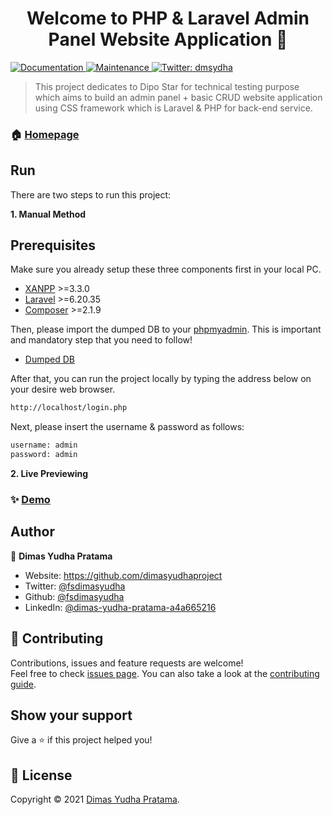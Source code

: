 <h1 align="center">Welcome to PHP & Laravel Admin Panel Website Application 👋</h1>
<p>
  <a href="https://github.com/dimasyudhaproject/dimasyudha/blob/master/README.md" target="_blank">
    <img alt="Documentation" src="https://img.shields.io/badge/documentation-yes-brightgreen.svg" />
  </a>
  <a href="https://github.com/kefranabg/readme-md-generator/graphs/commit-activity" target="_blank">
    <img alt="Maintenance" src="https://img.shields.io/badge/Maintained%3F-yes-green.svg" />
  </a>
  <a href="https://twitter.com/dmsydha" target="_blank">
    <img alt="Twitter: dmsydha" src="https://img.shields.io/twitter/follow/fsdimasyudha.svg?style=social" />
  </a>
</p>

> This project dedicates to Dipo Star for technical testing purpose which aims to build an admin panel + basic CRUD website application using CSS framework which is Laravel & PHP for back-end service.

### 🏠 [Homepage](https://github.com/fsdimasyudha)

## Run

There are two steps to run this project:

**1. Manual Method**

## Prerequisites

Make sure you already setup these three components first in your local PC.
- [XANPP](https://www.apachefriends.org/download.html) >=3.3.0
- [Laravel](https://laravel.com/docs/4.2/installation) >=6.20.35
- [Composer](https://getcomposer.org/download/) >=2.1.9

Then, please import the dumped DB to your [phpmyadmin](http://localhost/phpmyadmin). This is important and mandatory step that you need to follow!
- [Dumped DB](https://drive.google.com/file/d/14KtsT7IOudqciUGQJm1ufo7VxbUueUPs/view?usp=sharing)

After that, you can run the project locally by typing the address below on your desire web browser.

```sh
http://localhost/login.php
```

Next, please insert the username & password as follows:

```sh
username: admin
password: admin
```

**2. Live Previewing**

### ✨ [Demo](https://dimasyudha-dipo.herokuapp.com/login.php)


## Author

👤 **Dimas Yudha Pratama**

* Website: https://github.com/dimasyudhaproject
* Twitter: [@fsdimasyudha](https://twitter.com/fsdimasyudha)
* Github: [@fsdimasyudha](https://github.com/fsdimasyudha)
* LinkedIn: [@dimas-yudha-pratama-a4a665216](https://linkedin.com/in/dimas-yudha-pratama-a4a665216)

## 🤝 Contributing

Contributions, issues and feature requests are welcome!<br />Feel free to check [issues page](https://github.com/dimasyudhaproject/PHP-Laravel/issues). You can also take a look at the [contributing guide](https://github.com/kefranabg/readme-md-generator/blob/master/CONTRIBUTING.md).

## Show your support

Give a ⭐️ if this project helped you!

## 📝 License

Copyright © 2021 [Dimas Yudha Pratama](https://github.com/fsdimasyudha).<br />
